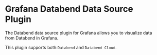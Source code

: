 # Grafana Databend Data Source Plugin

The Databend data source plugin for Grafana allows you to visualize data from Databend in Grafana.

This plugin supports both `Databend` and `Databend Cloud`.
